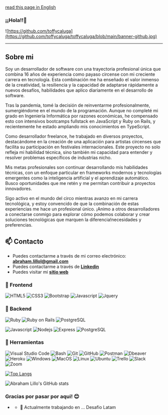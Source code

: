 [read this page in English](https://github.com/toffycaluga/toffycaluga/blob/main/README-en.md)
### ¡¡Hola!!👋
![https://github.com/toffycaluga](https://github.com/toffycaluga/toffycaluga/blob/main/banner-github.jpg)


<hr/>

## Sobre mi


Soy un desarrollador de software con una trayectoria profesional única que combina 16 años de experiencia como payaso circense con mi creciente carrera en tecnología. Esta combinación me ha enseñado el valor inmenso de la creatividad, la resiliencia y la capacidad de adaptarse rápidamente a nuevos desafíos, habilidades que aplico diariamente en el desarrollo de software.

Tras la pandemia, tomé la decisión de reinventarme profesionalmente, sumergiéndome en el mundo de la programación. Aunque no completé mi grado en Ingeniería Informática por razones económicas, he compensado esto con intensivos bootcamps fullstack en JavaScript y Ruby on Rails, y recientemente he estado ampliando mis conocimientos en TypeScript.

Como desarrollador freelance, he trabajado en diversos proyectos, destacándome en la creación de una aplicación para artistas circenses que facilita su participación en festivales internacionales. Este proyecto no solo refleja mi habilidad técnica, sino también mi capacidad para entender y resolver problemas específicos de industrias nicho.

Mis metas profesionales son continuar desarrollando mis habilidades técnicas, con un enfoque particular en frameworks modernos y tecnologías emergentes como la inteligencia artificial y el aprendizaje automático. Busco oportunidades que me retén y me permitan contribuir a proyectos innovadores.

Sigo activo en el mundo del circo mientras avanzo en mi carrera tecnológica, y estoy convencido de que la combinación de estas experiencias me hace un profesional único. ¡Animo a otros desarrolladores a conectarse conmigo para explorar cómo podemos colaborar y crear soluciones tecnológicas que marquen la diferencia!necesidades y preferencias.

## 📫 Contacto

- Puedes contactarme a través de mi correo electrónico: **<abraham.lillol@gmail.com>**
- Puedes contactarme a través de **[Linkedin](https://www.linkedin.com/in/abraham-lillo-lillo)**
- Puedes visitar mi **[sitio web](https://example.com)**

### 🎨 Frontend

![HTML5](https://img.shields.io/badge/HTML5-E34F26?style=for-the-badge&logo=html5&logoColor=white) ![CSS3](https://img.shields.io/badge/CSS3-1572B6?style=for-the-badge&logo=css3&logoColor=white) ![Bootstrap](https://img.shields.io/badge/Bootstrap-563D7C?style=for-the-badge&logo=bootstrap&logoColor=white) ![Javascript](https://img.shields.io/badge/Javascript-323330?style=for-the-badge&logo=javascript&logoColor=F7DF1E) ![Jquery](https://img.shields.io/badge/jQuery-0769AD?style=for-the-badge&logo=jquery&logoColor=white)

### 🔨 Backend

![Ruby](https://img.shields.io/badge/Ruby-CC342D?style=for-the-badge&logo=ruby&logoColor=white) ![Ruby on Rails](https://img.shields.io/badge/Ruby%20on%20Rails-CC0000?style=for-the-badge&logo=ruby-on-rails&logoColor=white) ![PostgreSQL](https://img.shields.io/badge/PostgreSQL-316192?style=for-the-badge&logo=postgresql&logoColor=white)

<!-- ![Python](https://img.shields.io/badge/Python-3776AB?style=for-the-badge&logo=python&logoColor=white) ![Django](https://img.shields.io/badge/Django-092E20?style=for-the-badge&logo=django&logoColor=white) ![PostgreSQL](https://img.shields.io/badge/PostgreSQL-316192?style=for-the-badge&logo=postgresql&logoColor=white) -->

![Javascript](https://img.shields.io/badge/Javascript-323330?style=for-the-badge&logo=javascript&logoColor=F7DF1E) ![Nodejs](https://img.shields.io/badge/Node.js-43853D?style=for-the-badge&logo=node.js&logoColor=white) ![Express](https://img.shields.io/badge/Express.js-404D59?style=for-the-badge) ![PostgreSQL](https://img.shields.io/badge/PostgreSQL-316192?style=for-the-badge&logo=postgresql&logoColor=white)

### 📎 Herramientas

![Visual Studio Code](https://img.shields.io/badge/Visual%20Studio%20Code-007ACC?style=for-the-badge&logo=visual-studio-code&logoColor=white) ![Bash](https://img.shields.io/badge/Bash-121011?style=for-the-badge&logo=gnu-bash&logoColor=white) ![Git](https://img.shields.io/badge/git-%23F05033.svg?style=for-the-badge&logo=git&logoColor=white) ![GitHub](https://img.shields.io/badge/github-%23121011.svg?style=for-the-badge&logo=github&logoColor=white) ![Postman](https://img.shields.io/badge/Postman-FF6C37?style=for-the-badge&logo=postman&logoColor=white) ![Dbeaver](https://img.shields.io/badge/DBeaver-EE0000?style=for-the-badge&logo=dbeaver&logoColor=white) ![Heroku](https://img.shields.io/badge/Heroku-430098?style=for-the-badge&logo=heroku&logoColor=white) ![Windows](https://img.shields.io/badge/Windows-0078D6?style=for-the-badge&logo=windows&logoColor=white) ![MacOS](https://img.shields.io/badge/MacOS-000000?style=for-the-badge&logo=apple&logoColor=white) ![Linux](https://img.shields.io/badge/Linux-FCC624?style=for-the-badge&logo=linux&logoColor=black) ![Ubuntu](https://img.shields.io/badge/Ubuntu-E95420?style=for-the-badge&logo=ubuntu&logoColor=white) ![Trello](https://img.shields.io/badge/Trello-0052CC?style=for-the-badge&logo=trello&logoColor=white) ![Slack](https://img.shields.io/badge/Slack-4A154B?style=for-the-badge&logo=slack&logoColor=white) ![Zoom](https://img.shields.io/badge/Zoom-2D8CFF?style=for-the-badge&logo=zoom&logoColor=white)

[![Top Langs](https://github-readme-stats.vercel.app/api/top-langs/?username=toffycaluga&layout=compact)](https://github.com/anuraghazra/github-readme-stats)

![Abraham Lillo's GitHub stats](https://github-readme-stats.vercel.app/api?username=toffycaluga&show_icons=true&theme=transparent)


### Gracias por pasar por aqui! 😊
- - 🔭 Actualmente trabajando en  ... Desafio Latam

<!--
**toffycaluga/toffycaluga** is a ✨ _special_ ✨ repository because its `README.md` (this file) appears on your GitHub profile.

Here are some ideas to get you started:

- 🔭 I’m currently working on ...
- 🌱 I’m currently learning ...
- 👯 I’m looking to collaborate on ...
- 🤔 I’m looking for help with ...
- 💬 Ask me about ...
- 📫 How to reach me: ...
- 😄 Pronouns: ...
- ⚡ Fun fact: ...
-->
